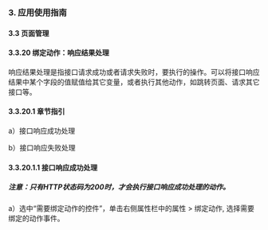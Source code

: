 ### 3. 应用使用指南

#### 3.3 页面管理

#### 3.3.20 绑定动作：响应结果处理

响应结果处理是指接口请求成功或者请求失败时，要执行的操作。可以将接口响应结果中某个字段的值赋值给其它变量，或者执行其他动作，如跳转页面、请求其它接口等。

#### 3.3.20.1 章节指引

a）接口响应成功处理

b）接口响应失败处理

#### 3.3.20.1.1 接口响应成功处理

##### 注意：只有HTTP状态码为200时，才会执行接口响应成功处理的动作。

a）选中“需要绑定动作的控件”，单击右侧属性栏中的属性 > 绑定动作, 选择需要绑定的动作事件。

